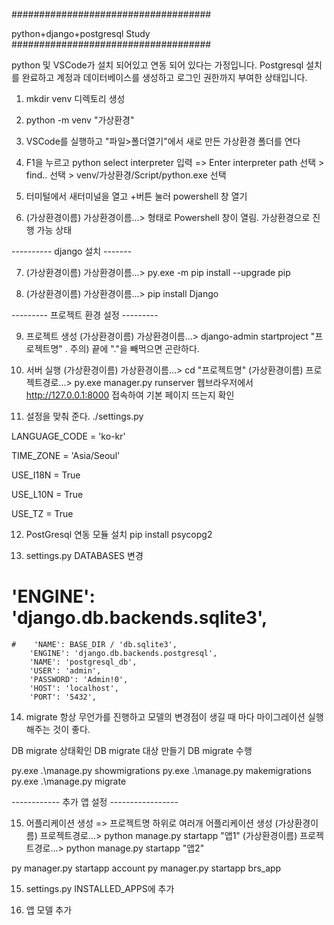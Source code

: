 ####################################

python+django+postgresql Study
####################################

python 및 VSCode가 설치 되어있고 연동 되어 있다는 가정입니다.
Postgresql 설치를 완료하고 계정과 데이터베이스를 생성하고 로그인 권한까지 부여한 상태입니다.

1. mkdir venv 디렉토리 생성

2. python -m venv "가상환경"

3. VSCode를 실행하고 "파일>폴더열기"에서 새로 만든 가상환경 폴더를 연다

4. F1을 누르고 python select interpreter 입력 => Enter interpreter path 선택 > find.. 선택 > venv/가상환경/Script/python.exe 선택

5. 터미털에서 새터미널을 열고 +버튼 눌러 powershell 창 열기

6. (가상환경이름) 가상환경이름...> 형태로 Powershell 창이 열림. 가상환경으로 진행 가능 상태

---------- django  설치 -------

7. (가상환경이름) 가상환경이름...> py.exe -m pip install --upgrade pip

8. (가상환경이름) 가상환경이름...> pip install Django

--------- 프로젝트 환경 설정 ---------

9. 프로젝트 생성
  (가상환경이름) 가상환경이름...> django-admin startproject "프로젝트명" .
  주의) 끝에 "."을 빼먹으면 곤란하다.

10. 서버 실행
  (가상환경이름) 가상환경이름...> cd "프로젝트명"
  (가상환경이름) 프로젝트경로...> py.exe manager.py runserver
  웹브라우저에서 http://127.0.0.1:8000 접속하여 기본 페이지 뜨는지 확인

11. 설정을 맞춰 준다.
./settings.py

LANGUAGE_CODE = 'ko-kr'

TIME_ZONE = 'Asia/Seoul'

USE_I18N = True

USE_L10N = True

USE_TZ = True

12. PostGresql 연동 모듈 설치
 pip install psycopg2

13. settings.py DATABASES 변경

   #    'ENGINE': 'django.db.backends.sqlite3',
    #    'NAME': BASE_DIR / 'db.sqlite3',
        'ENGINE': 'django.db.backends.postgresql',
        'NAME': 'postgresql_db',
        'USER': 'admin',
        'PASSWORD': 'Admin!0',
        'HOST': 'localhost',
        'PORT': '5432',

14. migrate 
항상 무언가를 진행하고 모델의 변경점이 생길 때 마다 마이그레이션 실행해주는 것이 좋다.

DB migrate 상태확인
DB migrate 대상 만들기
DB migrate 수행

py.exe .\manage.py showmigrations
py.exe .\manage.py makemigrations
py.exe .\manage.py migrate 

------------ 추가 앱 설정 -----------------

15. 어플리케이션 생성 => 프로젝트명 하위로 여러개 어플리케이션 생성
 (가상환경이름) 프로젝트경로...> python manage.py startapp "앱1"
 (가상환경이름) 프로젝트경로...> python manage.py startapp "앱2"

py manager.py startapp account
py manager.py startapp brs_app


15. settings.py INSTALLED_APPS에 추가

16. 앱 모델 추가
